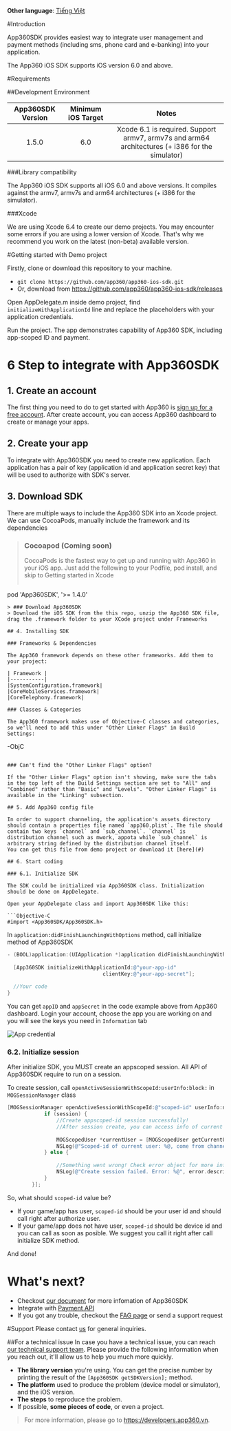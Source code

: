 **Other language**: [Tiếng Việt](https://github.com/app360/app360-ios-sdk/blob/master/README-VI.md)

#Introduction

App360SDK provides easiest way to integrate user management and payment methods (including sms, phone card and e-banking) into your application.

The App360 iOS SDK supports iOS version 6.0 and above.

#Requirements

##Development Environment

| App360SDK Version | Minimum iOS Target | 				Notes 			|
|:-----------------:|:------------------:|:----------------------------:|
|1.5.0|6.0|Xcode 6.1 is required. Support armv7, armv7s and arm64 architectures (+ i386 for the simulator)|

###Library compatibility

The App360 iOS SDK supports all iOS 6.0 and above versions. It compiles against the armv7, armv7s and arm64 architectures (+ i386 for the simulator).

###Xcode

We are using Xcode 6.4 to create our demo projects. You may encounter some errors if you are using a lower version of Xcode. That's why we recommend you work on the latest (non-beta) available version.

#Getting started with Demo project

Firstly, clone or download this repository to your machine.

- `git clone https://github.com/app360/app360-ios-sdk.git`
- Or, download from https://github.com/app360/app360-ios-sdk/releases

Open AppDelegate.m inside demo project, find `initializeWithApplicationId` line and replace the placeholders with your application credentials.

Run the project. The app demonstrates capability of App360 SDK, including app-scoped ID and payment.

# 6 Step to integrate with App360SDK

## 1. Create an account

The first thing you need to do to get started with App360 is [sign up for a free account](https://developers.app360.vn/). After create account, you can access App360 dashboard to create or manage your apps.

## 2. Create your app

To integrate with App360SDK you need to create new application. Each application has a pair of key (application id and application secret key) that will be used to authorize with SDK's server.

## 3. Download SDK

There are multiple ways to include the App360 SDK into an Xcode project. We can use CocoaPods, manually include the framework and its dependencies

> ### Cocoapod (Coming soon)
> CocoaPods is the fastest way to get up and running with App360 in your iOS app. Just add the following to your Podfile, pod install, and skip to Getting started in Xcode
> ```
pod 'App360SDK', '>= 1.4.0'
```
> ### Download App360SDK
> Download the iOS SDK from the this repo, unzip the App360 SDK file, drag the .framework folder to your XCode project under Frameworks

## 4. Installing SDK

### Frameworks & Dependencies

The App360 framework depends on these other frameworks. Add them to your project:

| Framework |
|-----------|
|SystemConfiguration.framework|
|CoreMobileServices.framework|
|CoreTelephony.framework|

### Classes & Categories

The App360 framework makes use of Objective-C classes and categories, so we'll need to add this under "Other Linker Flags" in Build Settings:

```
-ObjC
```

### Can't find the "Other Linker Flags" option?

If the "Other Linker Flags" option isn't showing, make sure the tabs in the top left of the Build Settings section are set to "All" and "Combined" rather than "Basic" and "Levels". "Other Linker Flags" is available in the "Linking" subsection.

## 5. Add App360 config file

In order to support channeling, the application's assets directory should contain a properties file named `app360.plist`. The file should contain two keys `channel` and `sub_channel`. `channel` is distribution channel such as mwork, appota while `sub_channel` is arbitrary string defined by the distribution channel itself.
You can get this file from demo project or download it [here](#)

## 6. Start coding

### 6.1. Initialize SDK

The SDK could be initialized via App360SDK class. Initialization should be done on AppDelegate.

Open your AppDelegate class and import App360SDK like this:

```Objective-C
#import <App360SDK/App360SDK.h>
```

In `application:didFinishLaunchingWithOptions` method, call initialize method of App360SDK

```Objective-C
- (BOOL)application:(UIApplication *)application didFinishLaunchingWithOptions:(NSDictionary *)launchOptions {
  
  [App360SDK initializeWithApplicationId:@"your-app-id"
                               clientKey:@"your-app-secret"];
  
  //Your code
}
```

You can get `appID` and `appSecret` in the code example above from App360 dashboard. Login your account, choose the app you are working on and you will see the keys you need in `Information` tab

![App credential](http://i.imgur.com/Bp1ymT0.jpg)

### 6.2. Initialize session

After initialize SDK, you MUST create an appscoped session. All API of App360SDK require to run on a session.

To create session, call `openActiveSessionWithScopeId:userInfo:block:` in `MOGSessionManager` class

```Objective-C
[MOGSessionManager openActiveSessionWithScopeId:@"scoped-id" userInfo:nil block:^(MOGSession *session, NSError *error) {
            if (session) {
                //Create appscoped-id session successfully!
                //After session create, you can access info of current user via:
                
                MOGScopedUser *currentUser = [MOGScopedUser getCurrentUser];
                NSLog(@"Scoped-id of current user: %@, come from channel: %@, subChannel: %@", currentUser.scopedId, currentUser.channel, currentUser.subChannel);
            } else {
                
                //Something went wrong! Check error object for more information
                NSLog(@"Create session failed. Error: %@", error.description);
            }
        }];
```

So, what should `scoped-id` value be?

- If your game/app has user, `scoped-id` should be your user id and should call right after authorize user.
- If your game/app does not have user, `scoped-id` should be device id and you can call as soon as posible. We suggest you call it right after call initialize SDK method.

And done!

# What's next?

- Checkout [our document](http://docs.app360.vn/) for more infomation of App360SDK
- Integrate with [Payment API](http://docs.app360.vn/?page_id=271)
- If you got any trouble, checkout the [FAG page](http://docs.app360.vn/?page_id=228) or send a support request

#Support
Please contact [us](mailto:support@app360.vn) for general inquiries.

##For a technical issue
In case you have a technical issue, you can reach [our technical support team](mailto:support@app360.vn).
Please provide the following information when you reach out, it'll allow us to help you much more quickly.

 - **The library version** you're using. You can get the precise number by
   printing the result of the `[App360SDK getSDKVersion];` method.
 - **The platform** used to produce the problem (device model or simulator),
   and the iOS version.
 - **The steps** to reproduce the problem.
 - If possible, **some pieces of code**, or even a project.

> For more information, please go to https://developers.app360.vn.